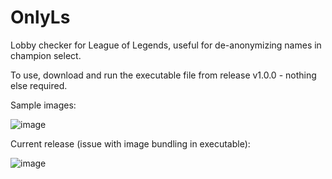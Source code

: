 # OnlyLs
Lobby checker for League of Legends, useful for de-anonymizing names in champion select. 

To use, download and run the executable file from release v1.0.0 - nothing else required. 

Sample images: 

![image](https://user-images.githubusercontent.com/44990661/215858161-5160fd9c-7b6d-4e03-842a-e0b299512468.png)

Current release (issue with image bundling in executable): 

![image](https://user-images.githubusercontent.com/44990661/215861319-dc7fd972-7dab-439a-9624-cef975c8c1c9.png)

